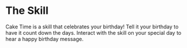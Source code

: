

# The Skill

Cake Time is a skill that celebrates your birthday! Tell it your birthday to have it count down the days. Interact with the skill on your special day to hear a happy birthday message.

